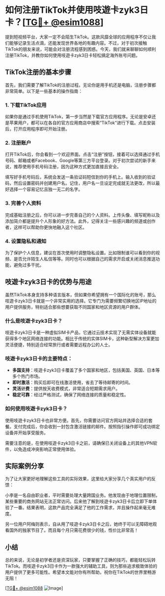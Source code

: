 # 如何注册TikTok并使用吱遊卡zyk3日卡？[[TG💪+ @esim1088](https://t.me/s/esim1088)]

提到短视频平台，大家一定不会陌生TikTok。这款风靡全球的应用程序不仅让我们能够记录生活点滴，还能发现世界各地的有趣内容。不过，对于初次接触TikTok的朋友来说，可能会对注册流程感到困惑。今天，我们就来聊聊如何顺利注册TikTok，并教你如何使用吱遊卡zyk3日卡轻松搞定海外账号问题。

## TikTok注册的基本步骤

首先，我们需要了解TikTok的注册过程。无论你是用手机还是电脑，注册步骤都非常简单。以下是一些基本的操作指南：

### 1. 下载TikTok应用
如果你是通过手机使用TikTok，第一步当然是下载官方应用程序。无论是安卓还是苹果用户，都可以在各自的官方应用商店中搜索“TikTok”进行下载。点击安装后，打开应用程序即可开始注册。

### 2. 注册账户
打开TikTok后，你会看到一个欢迎界面。点击“注册”按钮，接着可以选择通过手机号码、邮箱或者Facebook、Google等第三方平台登录。对于初次尝试的新手来说，推荐使用手机号码注册，因为这种方式更加直接且安全。

填写好手机号码后，系统会发送一条验证码短信到你的手机上。输入收到的验证码，然后设置密码并创建用户名。记住，用户名一旦设定完成就无法更改，所以最好选择一个容易记忆且独一无二的名字。

### 3. 完善个人资料
完成基础注册之后，你可以进一步完善自己的个人资料。上传头像、填写昵称以及添加简介都是提升个人形象的好方法。此外，记得关注一些感兴趣的频道或创作者，这样可以帮助你更快地融入这个社区。

### 4. 设置隐私和通知
为了保护个人信息，建议在首次使用时调整隐私设置。比如限制谁可以看到你的视频、是否允许陌生人私信等等。同时也可以根据自己的需求开启或关闭消息推送功能，避免过多干扰。

## 吱遊卡zyk3日卡的优势与用途

虽然TikTok本身支持多种语言版本，但如果你希望拥有一个国际化的账号，那么吱遊卡zyk3日卡就是一个非常实用的选择。它专门为需要频繁切换地区IP地址的用户提供服务，特别适合那些想要获取不同国家和地区资源的用户群体。

### 什么是吱遊卡zyk3日卡？
吱遊卡zyk3日卡是一种虚拟SIM卡产品，它通过云技术实现了无需实体设备就能获得多个地区网络连接的功能。相比于传统的实体SIM卡，这种新型解决方案更加灵活便捷，特别适合经常旅行或者需要远程办公的人士。

### 吱遊卡zyk3日卡的主要特点：
- **多国支持**：吱遊卡zyk3日卡覆盖了多个国家和地区，包括美国、英国、日本等多个热门市场。
- **即时激活**：购买后即可在线激活使用，省去了等待邮寄的时间。
- **灵活计费**：提供按天收费模式，非常适合短期需求用户。
- **稳定可靠**：经过严格测试，确保了网络连接的质量和稳定性。

### 如何使用吱遊卡zyk3日卡？
使用吱遊卡zyk3日卡也非常方便。首先，你需要访问官方网站并选择合适的套餐。支付完成后，你会收到一封包含激活链接的邮件。按照指引操作即可成功绑定设备并开始享受服务。

需要注意的是，在使用吱遊卡zyk3日卡之前，请确保已关闭设备上的其他VPN软件，以免造成冲突影响正常使用体验。

## 实际案例分享

为了让大家更好地理解这些工具的实际效果，这里给大家分享几个真实用户的反馈：

小李是一名自由职业者，平时需要处理大量跨国业务。他发现由于地理位置限制，某些重要的商务网站无法正常访问。后来他了解到吱遊卡zyk3日卡后立即下单体验了一番。结果表明，这款产品完全满足了他的工作需求，并且操作起来毫无难度。

另一位用户阿梅则表示，自从用了吱遊卡zyk3日卡之后，她终于可以无障碍地观看国外的独家节目了。而且每个月只需花费很少的钱，性价比非常高！

## 小结

总的来说，无论是初学者还是资深玩家，只要掌握了正确的技巧，都能轻松玩转TikTok。而吱遊卡zyk3日卡作为一款强大的辅助工具，则为那些追求极致体验的用户提供了更多可能性。希望本文能对你有所帮助，祝你在TikTok的世界里畅游无阻！

[[TG💪+ @esim1088](https://t.me/s/esim1088) ![Image](https://i.postimg.cc/4NQfJmqS/Snipaste-2025-05-13-00-14-12.png)]